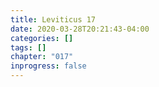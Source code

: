 ```yaml
---
title: Leviticus 17
date: 2020-03-28T20:21:43-04:00
categories: []
tags: []
chapter: "017"
inprogress: false
---
```


